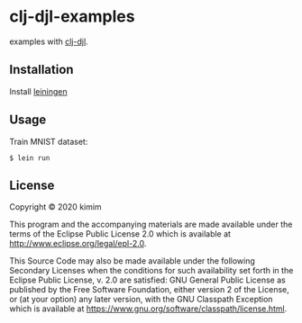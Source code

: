 # clj-djl-examples

examples with [clj-djl](https://github.com/kimim/clj-djl).

## Installation

Install [leiningen](https://leiningen.org)

## Usage

Train MNIST dataset:

    $ lein run

## License

Copyright © 2020 kimim

This program and the accompanying materials are made available under the
terms of the Eclipse Public License 2.0 which is available at
http://www.eclipse.org/legal/epl-2.0.

This Source Code may also be made available under the following Secondary
Licenses when the conditions for such availability set forth in the Eclipse
Public License, v. 2.0 are satisfied: GNU General Public License as published by
the Free Software Foundation, either version 2 of the License, or (at your
option) any later version, with the GNU Classpath Exception which is available
at https://www.gnu.org/software/classpath/license.html.
